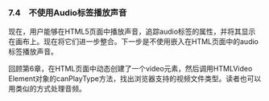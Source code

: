 ### 7.4　不使用Audio标签播放声音

现在，用户能够在HTML5页面中播放声音，追踪audio标签的属性，并将其显示在画布上。现在将它们进一步整合。下一步是不使用嵌入在HTML页面中的audio标签播放声音。

回顾第6章，在HTML页面中动态创建了一个video元素，然后调用HTMLVideo Element对象的canPlayType方法，找出浏览器支持的视频文件类型。读者也可以用类似的方式处理音频。

